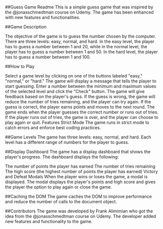 ##Guess Game Readme
This is a simple guess game that was inspired by the @jonasschmedtman course on Udemy. The game has been enhanced with new features and functionalities.

##Game Description

The objective of the game is to guess the number chosen by the computer. There are three levels: easy, normal, and hard. In the easy level, the player has to guess a number between 1 and 20, while in the normal level, the player has to guess a number between 1 and 50. In the hard level, the player has to guess a number between 1 and 100.

##How to Play

Select a game level by clicking on one of the buttons labeled "easy," "normal," or "hard."
The game will display a message that tells the player to start guessing.
Enter a number between the minimum and maximum values of the selected level and click the "Check" button.
The game will give feedback based on the player's guess. If the guess is wrong, the game will reduce the number of tries remaining, and the player can try again. If the guess is correct, the player earns points and moves to the next round.
The game ends when the player guesses the correct number or runs out of tries. If the player runs out of tries, the game is over, and the player can choose to play again or quit.
Features
Strict Mode
The game runs in strict mode to catch errors and enforce best coding practices.

##Game Levels
The game has three levels: easy, normal, and hard. Each level has a different range of numbers for the player to guess.

##Display Dashboard
The game has a display dashboard that shows the player's progress. The dashboard displays the following:

The number of points the player has earned
The number of tries remaining
The high score (the highest number of points the player has earned)
Victory and Defeat Modals
When the player wins or loses the game, a modal is displayed. The modal displays the player's points and high score and gives the player the option to play again or close the game.

##Caching the DOM
The game caches the DOM to improve performance and reduce the number of calls to the document object.

##Contributors
The game was developed by Frank Alimimian who got the idea from the @jonasschmedtman course on Udemy. The developer added new features and functionality to the game.